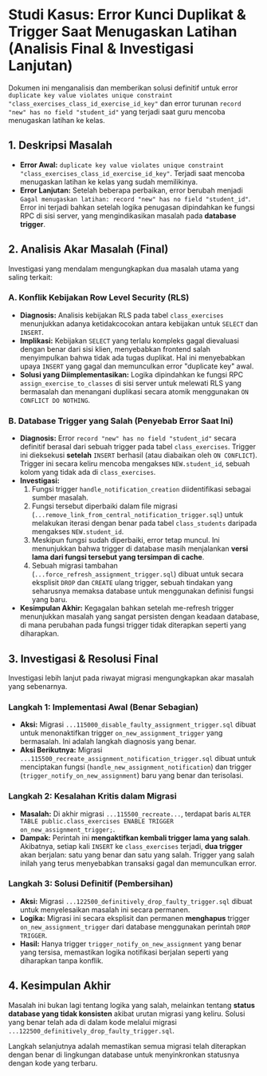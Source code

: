 # Studi Kasus: Error Kunci Duplikat & Trigger Saat Menugaskan Latihan (Analisis Final & Investigasi Lanjutan)

Dokumen ini menganalisis dan memberikan solusi definitif untuk error `duplicate key value violates unique constraint "class_exercises_class_id_exercise_id_key"` dan error turunan `record "new" has no field "student_id"` yang terjadi saat guru mencoba menugaskan latihan ke kelas.

## 1. Deskripsi Masalah

-   **Error Awal:** `duplicate key value violates unique constraint "class_exercises_class_id_exercise_id_key"`. Terjadi saat mencoba menugaskan latihan ke kelas yang sudah memilikinya.
-   **Error Lanjutan:** Setelah beberapa perbaikan, error berubah menjadi `Gagal menugaskan latihan: record "new" has no field "student_id"`. Error ini terjadi bahkan setelah logika penugasan dipindahkan ke fungsi RPC di sisi server, yang mengindikasikan masalah pada **database trigger**.

## 2. Analisis Akar Masalah (Final)

Investigasi yang mendalam mengungkapkan dua masalah utama yang saling terkait:

### A. Konflik Kebijakan Row Level Security (RLS)

-   **Diagnosis:** Analisis kebijakan RLS pada tabel `class_exercises` menunjukkan adanya ketidakcocokan antara kebijakan untuk `SELECT` dan `INSERT`.
-   **Implikasi:** Kebijakan `SELECT` yang terlalu kompleks gagal dievaluasi dengan benar dari sisi klien, menyebabkan frontend salah menyimpulkan bahwa tidak ada tugas duplikat. Hal ini menyebabkan upaya `INSERT` yang gagal dan memunculkan error "duplicate key" awal.
-   **Solusi yang Diimplementasikan:** Logika dipindahkan ke fungsi RPC `assign_exercise_to_classes` di sisi server untuk melewati RLS yang bermasalah dan menangani duplikasi secara atomik menggunakan `ON CONFLICT DO NOTHING`.

### B. Database Trigger yang Salah (Penyebab Error Saat Ini)

-   **Diagnosis:** Error `record "new" has no field "student_id"` secara definitif berasal dari sebuah trigger pada tabel `class_exercises`. Trigger ini dieksekusi **setelah** `INSERT` berhasil (atau diabaikan oleh `ON CONFLICT`). Trigger ini secara keliru mencoba mengakses `NEW.student_id`, sebuah kolom yang tidak ada di `class_exercises`.
-   **Investigasi:**
    1.  Fungsi trigger `handle_notification_creation` diidentifikasi sebagai sumber masalah.
    2.  Fungsi tersebut diperbaiki dalam file migrasi (`...remove_link_from_central_notification_trigger.sql`) untuk melakukan iterasi dengan benar pada tabel `class_students` daripada mengakses `NEW.student_id`.
    3.  Meskipun fungsi sudah diperbaiki, error tetap muncul. Ini menunjukkan bahwa trigger di database masih menjalankan **versi lama dari fungsi tersebut yang tersimpan di cache**.
    4.  Sebuah migrasi tambahan (`...force_refresh_assignment_trigger.sql`) dibuat untuk secara eksplisit `DROP` dan `CREATE` ulang trigger, sebuah tindakan yang seharusnya memaksa database untuk menggunakan definisi fungsi yang baru.
-   **Kesimpulan Akhir:** Kegagalan bahkan setelah me-refresh trigger menunjukkan masalah yang sangat persisten dengan keadaan database, di mana perubahan pada fungsi trigger tidak diterapkan seperti yang diharapkan.

## 3. Investigasi & Resolusi Final

Investigasi lebih lanjut pada riwayat migrasi mengungkapkan akar masalah yang sebenarnya.

### Langkah 1: Implementasi Awal (Benar Sebagian)

-   **Aksi:** Migrasi `...115000_disable_faulty_assignment_trigger.sql` dibuat untuk menonaktifkan trigger `on_new_assignment_trigger` yang bermasalah. Ini adalah langkah diagnosis yang benar.
-   **Aksi Berikutnya:** Migrasi `...115500_recreate_assignment_notification_trigger.sql` dibuat untuk menciptakan fungsi (`handle_new_assignment_notification`) dan trigger (`trigger_notify_on_new_assignment`) baru yang benar dan terisolasi.

### Langkah 2: Kesalahan Kritis dalam Migrasi

-   **Masalah:** Di akhir migrasi `...115500_recreate...`, terdapat baris `ALTER TABLE public.class_exercises ENABLE TRIGGER on_new_assignment_trigger;`.
-   **Dampak:** Perintah ini **mengaktifkan kembali trigger lama yang salah**. Akibatnya, setiap kali `INSERT` ke `class_exercises` terjadi, **dua trigger** akan berjalan: satu yang benar dan satu yang salah. Trigger yang salah inilah yang terus menyebabkan transaksi gagal dan memunculkan error.

### Langkah 3: Solusi Definitif (Pembersihan)

-   **Aksi:** Migrasi `...122500_definitively_drop_faulty_trigger.sql` dibuat untuk menyelesaikan masalah ini secara permanen.
-   **Logika:** Migrasi ini secara eksplisit dan permanen **menghapus** trigger `on_new_assignment_trigger` dari database menggunakan perintah `DROP TRIGGER`.
-   **Hasil:** Hanya trigger `trigger_notify_on_new_assignment` yang benar yang tersisa, memastikan logika notifikasi berjalan seperti yang diharapkan tanpa konflik.

## 4. Kesimpulan Akhir

Masalah ini bukan lagi tentang logika yang salah, melainkan tentang **status database yang tidak konsisten** akibat urutan migrasi yang keliru. Solusi yang benar telah ada di dalam kode melalui migrasi `...122500_definitively_drop_faulty_trigger.sql`.

Langkah selanjutnya adalah memastikan semua migrasi telah diterapkan dengan benar di lingkungan database untuk menyinkronkan statusnya dengan kode yang terbaru.
